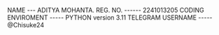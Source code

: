 
NAME --- ADITYA MOHANTA.
REG. NO.  ------ 2241013205
CODING ENVIROMENT ----- PYTHON version 3.11
TELEGRAM USERNAME ----- @Chisuke24
